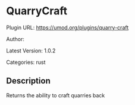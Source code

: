 # QuarryCraft

Plugin URL: https://umod.org/plugins/quarry-craft

Author: 

Latest Version: 1.0.2

Categories: rust

## Description

Returns the ability to craft quarries back
